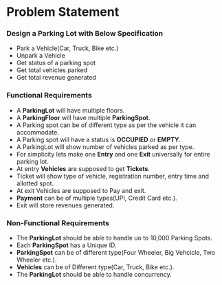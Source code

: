 # Problem Statement

### Design a Parking Lot with Below Specification

* Park a Vehicle(Car, Truck, Bike etc.)
* Unpark a Vehicle
* Get status of a parking spot
* Get total vehicles parked
* Get total revenue generated

### Functional Requirements

* A **ParkingLot** will have multiple floors.
* A **ParkingFloor** will have multiple **ParkingSpot**.
* A Parking spot can be of different type as per the vehicle it can accommodate.
* A Parking spot will have a status is **OCCUPIED** or **EMPTY**.
* A ParkingLot will show number of vehicles parked as per type.
* For simplicity lets make one **Entry** and one **Exit** universally for entire parking lot.
* At entry **Vehicles** are supposed to get **Tickets**.
* Ticket will show type of vehicle, registration number, entry time and allotted spot.
* At exit Vehicles are supposed to Pay and exit.
* **Payment** can be of multiple types(UPI, Credit Card etc.).
* Exit will store revenues generated.

### Non-Functional Requirements

* The **ParkingLot** should be able to handle uo to 10,000 Parking Spots.
* Each **ParkingSpot** has a Unique ID.
* **ParkingSpot** can be of different type(Four Wheeler, Big Vehcicle, Two Wheeler etc.).
* **Vehicles** can be of Different type(Car, Truck, Bike etc.).
* The **ParkingLot** should be able to handle concurrency.